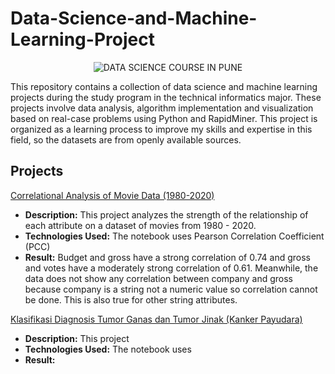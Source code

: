 # Data-Science-and-Machine-Learning-Project

<p align="center">
  <img src="https://i.pinimg.com/564x/a4/df/64/a4df645483f9877ac9e95d189b662d53.jpg" alt="DATA SCIENCE COURSE IN PUNE">
</p>

This repository contains a collection of data science and machine learning projects during the study program in the technical informatics major. These projects involve data analysis, algorithm implementation and visualization based on real-case problems using Python and RapidMiner. This project is organized as a learning process to improve my skills and expertise in this field, so the datasets are from openly available sources.

## Projects

[Correlational Analysis of Movie Data (1980-2020)](https://github.com/azkafauzi/Data-Science-and-Machine-Learning-Project/tree/768f455b71bfe6dab668fbb371ef49dcb4e3d759/Correlational%20Analysis%20of%20Movie%20Data%20(1980-2020))

- **Description:** This project analyzes the strength of the relationship of each attribute on a dataset of movies from 1980 - 2020.
- **Technologies Used:** The notebook uses Pearson Correlation Coefficient (PCC)
- **Result:** Budget and gross have a strong correlation of 0.74 and gross and votes have a moderately strong correlation of 0.61. Meanwhile, the data does not show any correlation between company and gross because company is a string not a numeric value so correlation cannot be done. This is also true for other string attributes.

[Klasifikasi Diagnosis Tumor Ganas dan Tumor Jinak (Kanker Payudara)](https://github.com/azkafauzi/Data-Science-and-Machine-Learning-Project/tree/768f455b71bfe6dab668fbb371ef49dcb4e3d759/Klasifikasi%20Diagnosis%20Tumor%20Ganas%20dan%20Tumor%20Jinak%20(Kanker%20Payudara))

- **Description:** This project 
- **Technologies Used:** The notebook uses 
- **Result:** 
